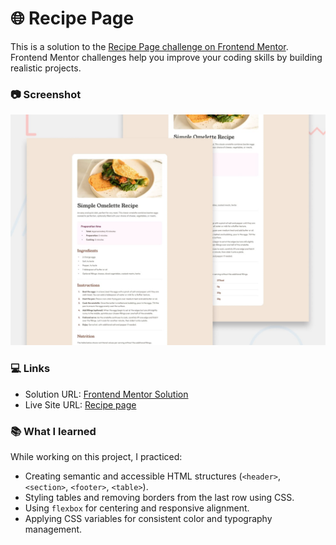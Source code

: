 # 🌐 Recipe Page

This is a solution to the [Recipe Page challenge on Frontend Mentor](https://www.frontendmentor.io). 
Frontend Mentor challenges help you improve your coding skills by building realistic projects.

### 📷 Screenshot

![Screenshot of the solution](./screenshot.png)

### 💻 Links

- Solution URL: [Frontend Mentor Solution](https://www.frontendmentor.io/solutions/recipe-page-JYCe1_HeZJ)
- Live Site URL: [Recipe page](https://leonardolaz01.github.io/Recipe-page/)

### 📚 What I learned

While working on this project, I practiced:

- Creating semantic and accessible HTML structures (`<header>`, `<section>`, `<footer>`, `<table>`).
- Styling tables and removing borders from the last row using CSS.
- Using `flexbox` for centering and responsive alignment.
- Applying CSS variables for consistent color and typography management.

